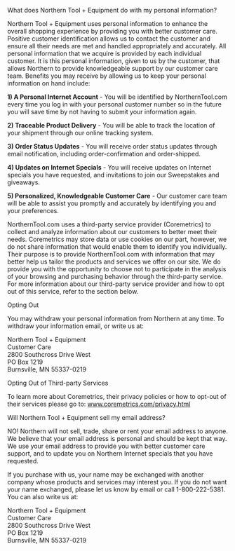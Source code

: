 What does Northern Tool + Equipment do with my personal information?

Northern Tool + Equipment uses personal information to enhance the overall shopping experience by providing you with better customer care. Positive customer identification allows us to contact the customer and ensure all their needs are met and handled appropriately and accurately. All personal information that we acquire is provided by each individual customer. It is this personal information, given to us by the customer, that allows Northern to provide knowledgeable support by our customer care team. Benefits you may receive by allowing us to keep your personal information on hand include:

**1) A Personal Internet Account** - You will be identified by NorthernTool.com every time you log in with your personal customer number so in the future you will save time by not having to submit your information again.

**2) Traceable Product Delivery** - You will be able to track the location of your shipment through our online tracking system.

**3) Order Status Updates** - You will receive order status updates through email notification, including order-confirmation and order-shipped.

**4) Updates on Internet Specials** - You will receive updates on Internet specials you have requested, and invitations to join our Sweepstakes and giveaways.

**5) Personalized, Knowledgeable Customer Care** - Our customer care team will be able to assist you promptly and accurately by identifying you and your preferences.

NorthernTool.com uses a third-party service provider (Coremetrics) to collect and analyze information about our customers to better meet their needs. Coremetrics may store data or use cookies on our part, however, we do not share information that would enable them to identify you individually. Their purpose is to provide NorthernTool.com with information that may better help us tailor the products and services we offer on our site. We do provide you with the opportunity to choose not to participate in the analysis of your browsing and purchasing behavior through the third-party service. For more information about our third-party service provider and how to opt out of this service, refer to the section below.

Opting Out

You may withdraw your personal information from Northern at any time. To withdraw your information email, or write us at:

Northern Tool + Equipment  
Customer Care  
2800 Southcross Drive West  
PO Box 1219  
Burnsville, MN 55337-0219  

Opting Out of Third-party Services

To learn more about Coremetrics, their privacy policies or how to opt-out of their services please go to: www.coremetrics.com/privacy.html

Will Northern Tool + Equipment sell my email address?

NO! Northern will not sell, trade, share or rent your email address to anyone. We believe that your email address is personal and should be kept that way. We use your email address to provide you with better customer care support, and to update you on Northern Internet specials that you have requested.

If you purchase with us, your name may be exchanged with another company whose products and services may interest you. If you do not want your name exchanged, please let us know by email or call 1-800-222-5381. You can also write us at:

Northern Tool + Equipment  
Customer Care  
2800 Southcross Drive West  
PO Box 1219  
Burnsville, MN 55337-0219